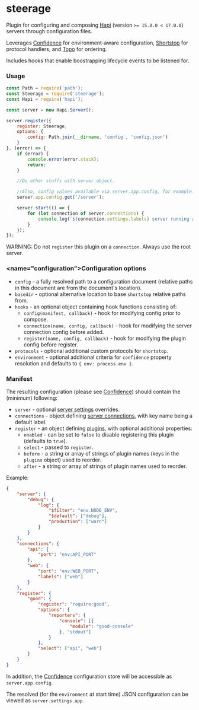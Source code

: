 # steerage

Plugin for configuring and composing [Hapi](http://hapijs.com) (version `>= 15.0.0 < 17.0.0`) servers through configuration files.

Leverages [Confidence](https://github.com/hapijs/confidence) for environment-aware configuration, [Shortstop](https://github.com/krakenjs/shortstop) for protocol handlers, and [Topo](https://github.com/hapijs/topo) for ordering.

Includes hooks that enable boostrapping lifecycle events to be listened for.

### <a name="usage"></a>Usage

```javascript
const Path = require('path');
const Steerage = require('steerage');
const Hapi = require('hapi');

const server = new Hapi.Server();

server.register({
    register: Steerage,
    options: {
        config: Path.join(__dirname, 'config', 'config.json')
    }
}, (error) => {
    if (error) {
        console.error(error.stack);
        return;
    }

    //Do other stuffs with server object.

    //Also, config values available via server.app.config, for example:
    server.app.config.get('/server');

    server.start(() => {
        for (let connection of server.connections) {
            console.log(`${connection.settings.labels} server running at ${connection.info.uri}`)
        }
    });
});
```

WARNING: Do not `register` this plugin on a `connection`. Always use the root server.

### <name="configuration"></a>Configuration options

- `config` - a fully resolved path to a configuration document (relative paths in this document are from the document's location).
- `basedir` - optional alternative location to base `shortstop` relative paths from.
- `hooks` - an optional object containing hook functions consisting of:
    - `config(manifest, callback)` - hook for modifying config prior to compose.
    - `connection(name, config, callback)` - hook for modifying the server connection config before added.
    - `register(name, config, callback)` - hook for modifying the plugin config before register.
- `protocols` - optional additional custom protocols for `shortstop`.
- `environment` - optional additional criteria for `confidence` property resolution and defaults to `{ env: process.env }`.

### <a name="manifest"></a>Manifest

The resulting configuration (please see [Confidence](https://github.com/hapijs/confidence)) should contain the (minimum) following:

- `server` - optional [server settings](https://hapijs.com/api#serversettings) overrides.
- `connections` - object defining [server connections](http://hapijs.com/api#serverconnectionoptions), with key name being a default label.
- `register` - an object defining [plugins](http://hapijs.com/api#plugins), with optional additional properties:
    - `enabled` - can be set to `false` to disable registering this plugin (defaults to `true`).
    - `select` - passed to `register`.
    - `before` - a string or array of strings of plugin names (keys in the `plugins` object) used to reorder.
    - `after` - a string or array of strings of plugin names used to reorder.

Example:

```json
{
    "server": {
        "debug": {
            "log": {
                "$filter": "env.NODE_ENV",
                "$default": ["debug"],
                "production": ["warn"]
            }
        }
    },
    "connections": {
        "api": {
            "port": "env:API_PORT"
        },
        "web": {
            "port": "env:WEB_PORT",
            "labels": ["web"]
        }
    },
    "register": {
        "good": {
            "register": "require:good",
            "options": {
                "reporters": {
                    "console": [{
                        "module": "good-console"
                    }, "stdout"]
                }
            },
            "select": ["api", "web"]
        }
    }
}
```

In addition, the [Confidence](https://github.com/hapijs/confidence) configuration store will be accessible as `server.app.config`.

The resolved (for the `environment` at start time) JSON configuration can be viewed as `server.settings.app`.
